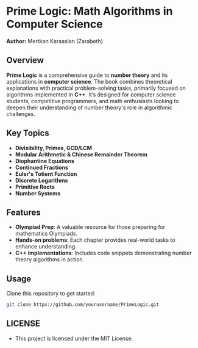 # Prime Logic: Math Algorithms in Computer Science

**Author:** Mertkan Karaaslan (Zarabeth)

## Overview

**Prime Logic** is a comprehensive guide to **number theory** and its applications in **computer science**. The book combines theoretical explanations with practical problem-solving tasks, primarily focused on algorithms implemented in **C++**. It’s designed for computer science students, competitive programmers, and math enthusiasts looking to deepen their understanding of number theory's role in algorithmic challenges.

## Key Topics

- **Divisibility, Primes, GCD/LCM**
- **Modular Arithmetic & Chinese Remainder Theorem**
- **Diophantine Equations**
- **Continued Fractions**
- **Euler's Totient Function**
- **Discrete Logarithms**
- **Primitive Roots**
- **Number Systems**

## Features

- **Olympiad Prep**: A valuable resource for those preparing for mathematics Olympiads.
- **Hands-on problems**: Each chapter provides real-world tasks to enhance understanding.
- **C++ implementations**: Includes code snippets demonstrating number theory algorithms in action.

## Usage

Clone this repository to get started:

```bash
git clone https://github.com/yourusername/PrimeLogic.git
```

## LICENSE
- This project is licensed under the MIT License.
